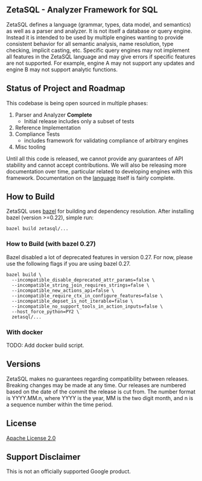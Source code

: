 ## ZetaSQL - Analyzer Framework for SQL

ZetaSQL defines a language (grammar, types, data model, and semantics) as well
as a parser and analyzer.  It is not itself a database or query engine. Instead
it is intended to be used by multiple engines wanting to provide consistent
behavior for all semantic analysis, name resolution, type checking, implicit
casting, etc. Specific query engines may not implement all features in the
ZetaSQL language and may give errors if specific features are not supported. For
example, engine A may not support any updates and engine B may not support
analytic functions.

## Status of Project and Roadmap

This codebase is being open sourced in multiple phases:

1. Parser and Analyzer **Complete**
   - Initial release includes only a subset of tests
2. Reference Implementation
3. Compliance Tests
   - includes framework for validating compliance of arbitrary engines
4. Misc tooling

Until all this code is released, we cannot provide any guarantees of API
stability and cannot accept contributions. We will also be releasing more
documentation over time, particular related to developing engines with this
framework. Documentation on the [language](docs/) itself is fairly
complete.

## How to Build

ZetaSQL uses [bazel](https://bazel.build) for building and
dependency resolution. After installing bazel (version >=0.22), simple run:

```bazel build zetasql/...```

### How to Build (with bazel 0.27)
Bazel disabled a lot of deprecated features in version 0.27.  For now, please
use the following flags if you are using bazel 0.27.
```
bazel build \
  --incompatible_disable_deprecated_attr_params=false \
  --incompatible_string_join_requires_strings=false \
  --incompatible_new_actions_api=false \
  --incompatible_require_ctx_in_configure_features=false \
  --incompatible_depset_is_not_iterable=false \
  --incompatible_no_support_tools_in_action_inputs=false \
  --host_force_python=PY2 \
  zetasql/...
```


### With docker
 TODO: Add docker build script.

## Versions

ZetaSQL makes no guarantees regarding compatibility between releases.
Breaking changes may be made at any time. Our releases are numbered based
on the date of the commit the release is cut from. The number format is
YYYY.MM.n, where YYYY is the year, MM is the two digit month, and n is a
sequence number within the time period.

## License

[Apache License 2.0](LICENSE)

## Support Disclaimer
This is not an officially supported Google product.
